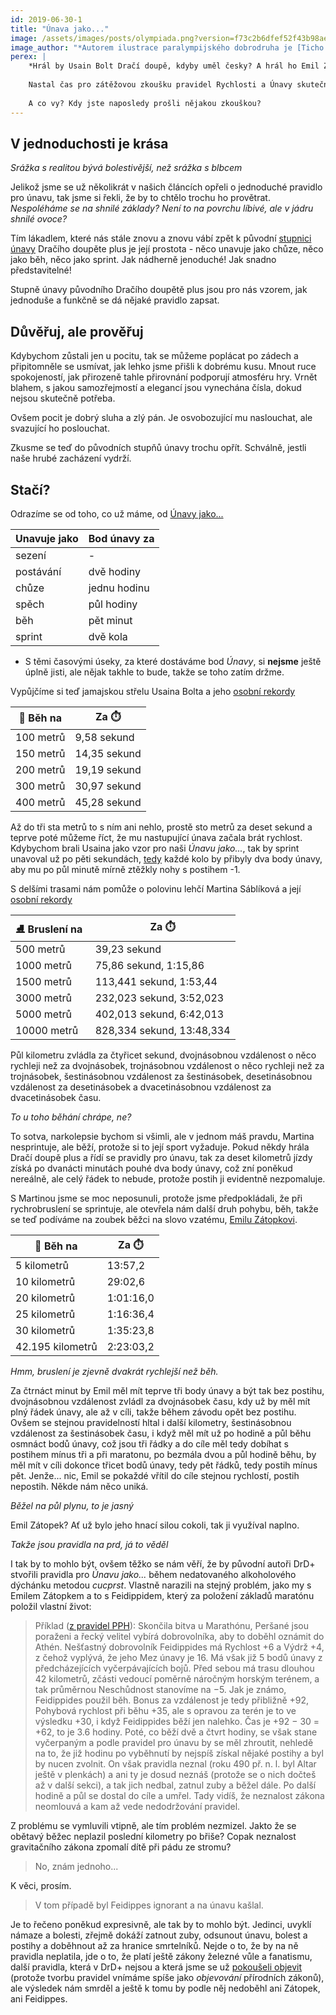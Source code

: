 ```yaml
---
id: 2019-06-30-1
title: "Únava jako..."
image: /assets/images/posts/olympiada.png?version=f73c2b6dfef52f43b98aed9b035c6adc
image_author: "*Autorem ilustrace paralympijského dobrodruha je [Ticho 762](https://www.facebook.com/ticho762). Děkujeme!*"
perex: |
    *Hrál by Usain Bolt Dračí doupě, kdyby uměl česky? A hrál ho Emil Zátopek? A hraje ho Sáblíková?*
    
    Nastal čas pro zátěžovou zkoušku pravidel Rychlosti a Únavy skutečnými olympijskými borci.
    
    A co vy? Kdy jste naposledy prošli nějakou zkouškou? 
---
```


## V jednoduchosti je krása

*Srážka s realitou bývá bolestivější, než srážka s blbcem*

Jelikož jsme se už několikrát v našich článcích opřeli o jednoduché pravidlo pro únavu, tak jsme si řekli, že by to chtělo trochu ho provětrat. *Nespoléháme se na shnilé základy? Není to na povrchu líbivé, ale v jádru shnilé ovoce?*

Tím lákadlem, které nás stále znovu a znovu vábí zpět k původní [stupnici únavy](https://pph.drdplus.info/?trial=1#tabulka_unavy_z_pohybu) Dračího doupěte plus je její prostota - něco unavuje jako chůze, něco jako běh, něco jako sprint. Jak nádherně jenoduché! Jak snadno představitelné!

Stupně únavy původního Dračího doupětě plus jsou pro nás vzorem, jak jednoduše a funkčně se dá nějaké pravidlo zapsat.

## Důvěřuj, ale prověřuj

Kdybychom zůstali jen u pocitu, tak se můžeme poplácat po zádech a připitomněle se usmívat, jak lehko jsme přišli k dobrému kusu. Mnout ruce spokojeností, jak přirozeně tahle přirovnání podporují atmosféru hry. Vrnět blahem, s jakou samozřejmostí a elegancí jsou vynechána čísla, dokud nejsou skutečně potřeba.

Ovšem pocit je dobrý sluha a zlý pán. Je osvobozující mu naslouchat, ale svazující ho poslouchat.

Zkusme se teď do původních stupňů únavy trochu opřít. Schválně, jestli naše hrubé zacházení vydrží.

## Stačí?

Odrazíme se od toho, co už máme, od [Únavy jako...](https://pph.drdplus.info/?trial=1#tabulka_unavy_z_pohybu)

| Unavuje jako | Bod únavy za |
|-----|----|
| sezení | - |
| postávání | dvě hodiny |
| chůze | jednu hodinu |
| spěch | půl hodiny |
| běh | pět minut |
| sprint | dvě kola |

- S těmi časovými úseky, za které dostáváme bod *Únavy*, si **nejsme** ještě úplně jisti, ale nějak takhle to bude, takže se toho zatím držme.

Vypůjčíme si teď jamajskou střelu Usaina Bolta a jeho [osobní rekordy](https://cs.wikipedia.org/wiki/Usain_Bolt#Osobn%C3%AD_rekordy)

| 👟 Běh na | Za ⏱️ |
|--------|--------|
| 100 metrů | 9,58 sekund |
| 150 metrů | 14,35 sekund |
| 200 metrů | 19,19 sekund |
| 300 metrů | 30,97 sekund |
| 400 metrů | 45,28 sekund |

Až do tři sta metrů to s ním ani nehlo, prostě sto metrů za deset sekund a teprve poté můžeme říct, že mu nastupující únava začala brát rychlost. Kdybychom brali Usaina jako vzor pro naši *Únavu jako...*, tak by sprint unavoval už po pěti sekundách, [tedy](https://pph.drdplus.info/?trial=1#tabulka_casu) každé kolo by přibyly dva body únavy, aby mu po půl minutě mírně ztěžkly nohy s postihem -1.

S delšími trasami nám pomůže o polovinu lehčí Martina Sáblíková a její [osobní rekordy](https://cs.wikipedia.org/wiki/Martina_S%C3%A1bl%C3%ADkov%C3%A1#Osobn%C3%AD_rekordy)

| ⛸ Bruslení na ️| Za ⏱️ |
|--------|--------|
| 500 metrů | 39,23 sekund |
| 1000 metrů | 75,86 sekund, 1:15,86 |
| 1500 metrů | 113,441 sekund, 1:53,44 |
| 3000 metrů | 232,023 sekund, 3:52,023 |
| 5000 metrů | 402,013 sekund, 6:42,013 |
| 10000 metrů | 828,334 sekund, 13:48,334 |

Půl kilometru zvládla za čtyřicet sekund, dvojnásobnou vzdálenost o něco rychleji než za dvojnásobek, trojnásobnou vzdálenost o něco rychleji než za trojnásobek, šestinásobnou vzdálenost za šestinásobek, desetinásobnou vzdálenost za desetinásobek a dvacetinásobnou vzdálenost za dvacetinásobek času.

*To u toho běhání chrápe, ne?*

To sotva, narkolepsie bychom si všimli, ale v jednom máš pravdu, Martina nesprintuje, ale běží, protože si to její sport vyžaduje. Pokud někdy hrála Dračí doupě plus a řídí se pravidly pro únavu, tak za deset kilometrů jízdy získá po dvanácti minutách pouhé dva body únavy, což zní poněkud nereálně, ale celý řádek to nebude, protože postih ji evidentně nezpomaluje.

S Martinou jsme se moc neposunuli, protože jsme předpokládali, že při rychrobruslení se sprintuje, ale otevřela nám další druh pohybu, běh, takže se teď podíváme na zoubek běžci na slovo vzatému, [Emilu Zátopkovi](https://cs.wikipedia.org/wiki/Emil_Z%C3%A1topek#P%C5%99ehled_%C3%BAsp%C4%9Bch%C5%AF).

| 👟 Běh na| Za ⏱️ |
|---|---|
| 5 kilometrů | 13:57,2 |
| 10 kilometrů | 29:02,6 |
| 20 kilometrů | 1:01:16,0 |
| 25 kilometrů | 1:16:36,4 |
| 30 kilometrů | 1:35:23,8 |
| 42.195 kilometrů | 2:23:03,2 |

*Hmm, bruslení je zjevně dvakrát rychlejší než běh.*

Za čtrnáct minut by Emil měl mít teprve tři body únavy a být tak bez postihu, dvojnásobnou vzdálenost zvládl za dvojnásobek času, kdy už by měl mít plný řádek únavy, ale až v cíli, takže během závodu opět bez postihu. Ovšem se stejnou pravidelností hltal i další kilometry, šestinásobnou vzdálenost za šestinásobek času, i když měl mít už po hodině a půl běhu osmnáct bodů únavy, což jsou tři řádky a do cíle měl tedy dobíhat s postihem mínus tři a při maratonu, po bezmála dvou a půl hodině běhu, by měl mít v cíli dokonce třicet bodů únavy, tedy pět řádků, tedy postih mínus pět. Jenže... nic, Emil se pokaždé vřítil do cíle stejnou rychlostí, postih nepostih. Někde nám něco uniká.

*Běžel na půl plynu, to je jasný*

Emil Zátopek? Ať už bylo jeho hnací silou cokoli, tak ji využíval naplno.

*Takže jsou pravidla na prd, já to věděl*

I tak by to mohlo být, ovšem těžko se nám věří, že by původní autoři DrD+ stvořili pravidla pro *Únavu jako...* během nedatovaného alkoholového dýchánku metodou *cucprst*. Vlastně narazili na stejný problém, jako my s Emilem Zátopkem a to s Feidippidem, který za položení základů maratónu položil vlastní život:

> Příklad ([z pravidel PPH](http://pph.drdplus.loc/#vypocet_rychlosti_z_bonusu_vzdalenosti_a_casu)): Skončila bitva u Marathónu, Peršané jsou poraženi a řecký velitel vybírá dobrovolníka, aby to doběhl oznámit do Athén. Nešťastný dobrovolník Feidippides má Rychlost +6 a Výdrž +4, z čehož vyplývá, že jeho Mez únavy je 16. Má však již 5 bodů únavy z předcházejících vyčerpávajících bojů. Před sebou má trasu dlouhou 42 kilometrů, zčásti vedoucí poměrně náročným horským terénem, a tak průměrnou Neschůdnost stanovíme na −5. Jak je známo, Feidippides použil běh. Bonus za vzdálenost je tedy přibližně +92, Pohybová rychlost při běhu +35, ale s opravou za terén je to ve výsledku +30, i když Feidippides běží jen nalehko. Čas je +92 − 30 = +62, to je 3.6 hodiny. Poté, co běží dvě a čtvrt hodiny, se však stane vyčerpaným a podle pravidel pro únavu by se měl zhroutit, nehledě na to, že již hodinu po vyběhnutí by nejspíš získal nějaké postihy a byl by nucen zvolnit. On však pravidla neznal (roku 490 př. n. l. byl Altar ještě v plenkách) a ani ty je dosud neznáš (protože se o nich dočteš až v další sekci), a tak jich nedbal, zatnul zuby a běžel dále. Po další hodině a půl se dostal do cíle a umřel. Tady vidíš, že neznalost zákona neomlouvá a kam až vede nedodržování pravidel.

Z problému se vymluvili vtipně, ale tím problém nezmizel. Jakto že se obětavý běžec neplazil poslední kilometry po břiše? Copak neznalost gravitačního zákona zpomalí dítě při pádu ze stromu?

> No, znám jednoho...

K věci, prosím.

> V tom případě byl Feidippes ignorant a na únavu kašlal.

Je to řečeno poněkud expresivně, ale tak by to mohlo být. Jedinci, uvyklí námaze a bolesti, zřejmě dokáží zatnout zuby, odsunout únavu, bolest a postihy a doběhnout až za hranice smrtelníků. Nejde o to, že by na ně pravidla neplatila, jde o to, že platí ještě zákony železné vůle a fanatismu, další pravidla, která v DrD+ nejsou a která jsme se už [pokoušeli objevit](../2018/2018-11-30-unaveny_vul.md#Závěrem) (protože tvorbu pravidel vnímáme spíše jako *objevování* přírodních zákonů), ale výsledek nám smrděl a ještě k tomu by podle něj nedoběhl ani Zátopek, ani Feidippes.
